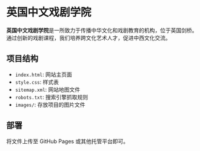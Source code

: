 
# 英国中文戏剧学院

**英国中文戏剧学院**是一所致力于传播中华文化和戏剧教育的机构，位于英国剑桥。通过创新的戏剧课程，我们培养跨文化艺术人才，促进中西文化交流。

## 项目结构
- `index.html`: 网站主页面
- `style.css`: 样式表
- `sitemap.xml`: 网站地图文件
- `robots.txt`: 搜索引擎抓取规则
- `images/`: 存放项目的图片文件

## 部署
将文件上传至 GitHub Pages 或其他托管平台即可。
